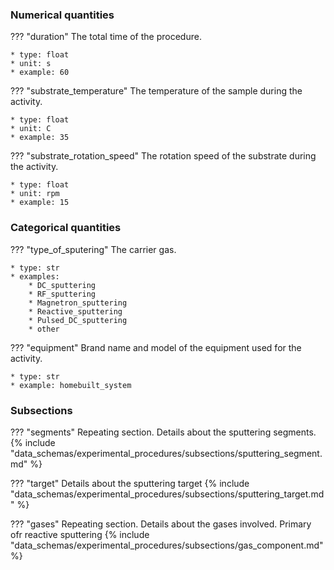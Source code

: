 ### Numerical quantities
??? "duration"
    The total time of the procedure. 

    * type: float
    * unit: s
    * example: 60

??? "substrate_temperature"
    The temperature of the sample during the activity. 

    * type: float
    * unit: C
    * example: 35    

??? "substrate_rotation_speed"
    The rotation speed of the substrate during the activity.

    * type: float
    * unit: rpm
    * example: 15   

### Categorical quantities
??? "type_of_sputering"
    The carrier gas.

    * type: str
    * examples:
        * DC_sputtering
        * RF_sputtering
        * Magnetron_sputtering
        * Reactive_sputtering
        * Pulsed_DC_sputtering
        * other

??? "equipment"
    Brand name and model of the equipment used for the activity.

    * type: str
    * example: homebuilt_system   

### Subsections
??? "segments"
    Repeating section. Details about the sputtering segments.
    {% include "data_schemas/experimental_procedures/subsections/sputtering_segment.md" %}

??? "target"
    Details about the sputtering target
    {% include "data_schemas/experimental_procedures/subsections/sputtering_target.md" %} 

??? "gases"
    Repeating section. Details about the gases involved. Primary ofr reactive sputtering
    {% include "data_schemas/experimental_procedures/subsections/gas_component.md" %}       